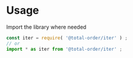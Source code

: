 # Usage

Import the library where needed
```js
const iter = require( '@total-order/iter' ) ;
// or
import * as iter from '@total-order/iter' ;
```
